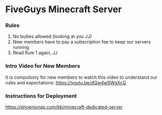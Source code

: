 # FiveGuys Minecraft Server

### Rules
1. No bullies allowed (looking at you JJ)
2. New members have to pay a subscription fee to keep our servers running
3. Read Rule 1 again, JJ

### Intro Video for New Members
It is compulsory for new members to watch this video to understand our rules and expectations: https://youtu.be/dQw4w9WgXcQ

### Instructions for Deployment
https://phoenixnap.com/kb/minecraft-dedicated-server
